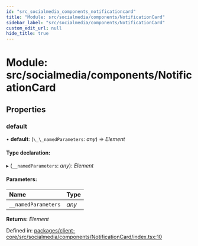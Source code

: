 ```yaml
---
id: "src_socialmedia_components_notificationcard"
title: "Module: src/socialmedia/components/NotificationCard"
sidebar_label: "src/socialmedia/components/NotificationCard"
custom_edit_url: null
hide_title: true
---
```


# Module: src/socialmedia/components/NotificationCard

## Properties

### default

• **default**: (`\_\_namedParameters`: *any*) => *Element*

#### Type declaration:

▸ (`__namedParameters`: *any*): *Element*

#### Parameters:

Name | Type |
:------ | :------ |
`__namedParameters` | *any* |

**Returns:** *Element*

Defined in: [packages/client-core/src/socialmedia/components/NotificationCard/index.tsx:10](https://github.com/xr3ngine/xr3ngine/blob/65dfcf39a/packages/client-core/src/socialmedia/components/NotificationCard/index.tsx#L10)

